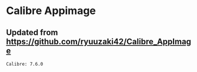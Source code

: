 # Calibre Appimage

## Updated from https://github.com/ryuuzaki42/Calibre_AppImage
    Calibre: 7.6.0
